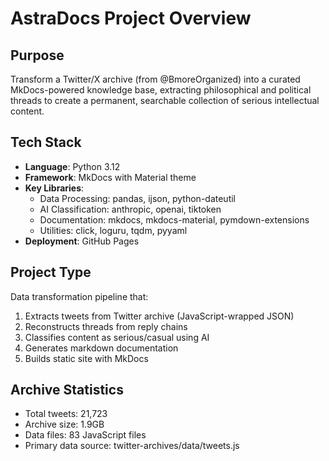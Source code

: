 # AstraDocs Project Overview

## Purpose
Transform a Twitter/X archive (from @BmoreOrganized) into a curated MkDocs-powered knowledge base, extracting philosophical and political threads to create a permanent, searchable collection of serious intellectual content.

## Tech Stack
- **Language**: Python 3.12
- **Framework**: MkDocs with Material theme
- **Key Libraries**: 
  - Data Processing: pandas, ijson, python-dateutil
  - AI Classification: anthropic, openai, tiktoken
  - Documentation: mkdocs, mkdocs-material, pymdown-extensions
  - Utilities: click, loguru, tqdm, pyyaml
- **Deployment**: GitHub Pages

## Project Type
Data transformation pipeline that:
1. Extracts tweets from Twitter archive (JavaScript-wrapped JSON)
2. Reconstructs threads from reply chains
3. Classifies content as serious/casual using AI
4. Generates markdown documentation
5. Builds static site with MkDocs

## Archive Statistics
- Total tweets: 21,723
- Archive size: 1.9GB
- Data files: 83 JavaScript files
- Primary data source: twitter-archives/data/tweets.js